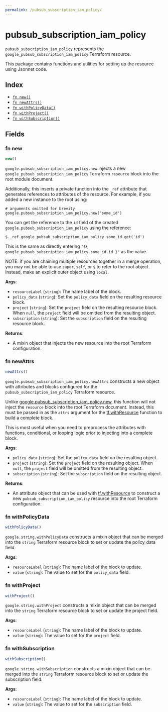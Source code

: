 ```yaml
---
permalink: /pubsub_subscription_iam_policy/
---
```


# pubsub_subscription_iam_policy

`pubsub_subscription_iam_policy` represents the `google_pubsub_subscription_iam_policy` Terraform resource.



This package contains functions and utilities for setting up the resource using Jsonnet code.


## Index

* [`fn new()`](#fn-new)
* [`fn newAttrs()`](#fn-newattrs)
* [`fn withPolicyData()`](#fn-withpolicydata)
* [`fn withProject()`](#fn-withproject)
* [`fn withSubscription()`](#fn-withsubscription)

## Fields

### fn new

```ts
new()
```


`google.pubsub_subscription_iam_policy.new` injects a new `google_pubsub_subscription_iam_policy` Terraform `resource`
block into the root module document.

Additionally, this inserts a private function into the `_ref` attribute that generates references to attributes of the
resource. For example, if you added a new instance to the root using:

    # arguments omitted for brevity
    google.pubsub_subscription_iam_policy.new('some_id')

You can get the reference to the `id` field of the created `google.pubsub_subscription_iam_policy` using the reference:

    $._ref.google_pubsub_subscription_iam_policy.some_id.get('id')

This is the same as directly entering `"${ google_pubsub_subscription_iam_policy.some_id.id }"` as the value.

NOTE: if you are chaining multiple resources together in a merge operation, you may not be able to use `super`, `self`,
or `$` to refer to the root object. Instead, make an explicit outer object using `local`.

**Args**:
  - `resourceLabel` (`string`): The name label of the block.
  - `policy_data` (`string`): Set the `policy_data` field on the resulting resource block.
  - `project` (`string`): Set the `project` field on the resulting resource block. When `null`, the `project` field will be omitted from the resulting object.
  - `subscription` (`string`): Set the `subscription` field on the resulting resource block.

**Returns**:
- A mixin object that injects the new resource into the root Terraform configuration.


### fn newAttrs

```ts
newAttrs()
```


`google.pubsub_subscription_iam_policy.newAttrs` constructs a new object with attributes and blocks configured for the `pubsub_subscription_iam_policy`
Terraform resource.

Unlike [google.pubsub_subscription_iam_policy.new](#fn-new), this function will not inject the `resource`
block into the root Terraform document. Instead, this must be passed in as the `attrs` argument for the
[tf.withResource](https://github.com/tf-libsonnet/core/tree/main/docs#fn-withresource) function to build a complete block.

This is most useful when you need to preprocess the attributes with functions, conditional, or looping logic prior to
injecting into a complete block.

**Args**:
  - `policy_data` (`string`): Set the `policy_data` field on the resulting object.
  - `project` (`string`): Set the `project` field on the resulting object. When `null`, the `project` field will be omitted from the resulting object.
  - `subscription` (`string`): Set the `subscription` field on the resulting object.

**Returns**:
  - An attribute object that can be used with [tf.withResource](https://github.com/tf-libsonnet/core/tree/main/docs#fn-withresource) to construct a new `pubsub_subscription_iam_policy` resource into the root Terraform configuration.


### fn withPolicyData

```ts
withPolicyData()
```

`google.string.withPolicyData` constructs a mixin object that can be merged into the `string`
Terraform resource block to set or update the policy_data field.



**Args**:
  - `resourceLabel` (`string`): The name label of the block to update.
  - `value` (`string`): The value to set for the `policy_data` field.


### fn withProject

```ts
withProject()
```

`google.string.withProject` constructs a mixin object that can be merged into the `string`
Terraform resource block to set or update the project field.



**Args**:
  - `resourceLabel` (`string`): The name label of the block to update.
  - `value` (`string`): The value to set for the `project` field.


### fn withSubscription

```ts
withSubscription()
```

`google.string.withSubscription` constructs a mixin object that can be merged into the `string`
Terraform resource block to set or update the subscription field.



**Args**:
  - `resourceLabel` (`string`): The name label of the block to update.
  - `value` (`string`): The value to set for the `subscription` field.
